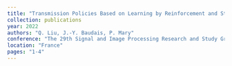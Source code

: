 ```yaml
---
title: "Transmission Policies Based on Learning by Reinforcement and Stochastic Geometry for Dynamic Cellular Networks"
collection: publications
year: 2022
authors: "Q. Liu, J.-Y. Baudais, P. Mary"
conference: "The 29th Signal and Image Processing Research and Study Group (GRETSI)"
location: "France"
pages: "1-4"
---
```

